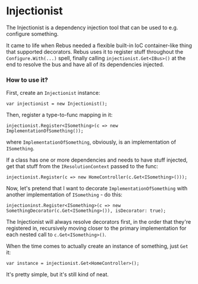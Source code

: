 # Injectionist

The Injectionist is a dependency injection tool that can be used to e.g. configure something.

It came to life when Rebus needed a flexible built-in IoC container-like thing that supported decorators. 
Rebus uses it to register stuff throughout the `Configure.With(...)` spell, finally calling 
`injectionist.Get<IBus>()` at the end to resolve the bus and have all of its dependencies injected.


### How to use it?

First, create an `Injectionist` instance:

    var injectionist = new Injectionist();

Then, register a type-to-func mapping in it:

    injectionist.Register<ISomething>(c => new ImplementationOfSomething());

where `ImplementationOfSomething`, obviously, is an implementation of `ISomething`.

If a class has one or more dependencies and needs to have stuff injected, get that stuff from the `IResolutionContext` passed to the func:

    injectionist.Register(c => new HomeController(c.Get<ISomething>()));

Now, let's pretend that I want to decorate `ImplementationOfSomething` with another implementation of `ISomething` - do this:

    injectioninst.Register<ISomething>(c => new SomethingDecorator(c.Get<ISomething>()), isDecorator: true);

The Injectionist will always resolve decorators first, in the order that they're registered in, recursively moving
closer to the primary implementation for each nested call to `c.Get<ISomething>()`.

When the time comes to actually create an instance of something, just `Get` it:

    var instance = injectionist.Get<HomeController>();

It's pretty simple, but it's still kind of neat.